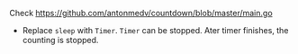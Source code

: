 Check https://github.com/antonmedv/countdown/blob/master/main.go
- Replace `sleep` with `Timer`. `Timer` can be stopped. Ater timer finishes, the counting is stopped. 
